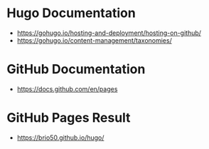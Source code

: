 # Hugo Documentation
* https://gohugo.io/hosting-and-deployment/hosting-on-github/
* https://gohugo.io/content-management/taxonomies/

# GitHub Documentation
* https://docs.github.com/en/pages

# GitHub Pages Result
* https://brio50.github.io/hugo/
